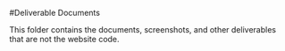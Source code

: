 #Deliverable Documents

This  folder contains the documents, screenshots, and other deliverables that are not the website code.
